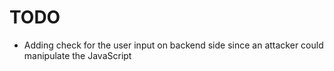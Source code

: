 # TODO
- Adding check for the user input on backend side since an attacker could manipulate the JavaScript

